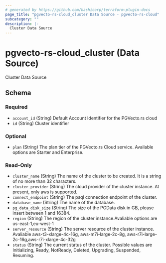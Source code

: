 ```yaml
---
# generated by https://github.com/hashicorp/terraform-plugin-docs
page_title: "pgvecto-rs-cloud_cluster Data Source - pgvecto-rs-cloud"
subcategory: ""
description: |-
  Cluster Data Source
---
```


# pgvecto-rs-cloud_cluster (Data Source)

Cluster Data Source



<!-- schema generated by tfplugindocs -->
## Schema

### Required

- `account_id` (String) Default Account Identifier for the PGVecto.rs cloud
- `id` (String) Cluster identifier

### Optional

- `plan` (String) The plan tier of the PGVecto.rs Cloud service. Available options are Starter and Enterprise.

### Read-Only

- `cluster_name` (String) The name of the cluster to be created. It is a string of no more than 32 characters.
- `cluster_provider` (String) The cloud provider of the cluster instance. At present, only aws is supported.
- `connect_endpoint` (String) The psql connection endpoint of the cluster.
- `database_name` (String) The name of the database.
- `pg_data_disk_size` (String) The size of the PGData disk in GB, please insert between 1 and 16384.
- `region` (String) The region of the cluster instance.Avaliable options are us-east-1,eu-west-1
- `server_resource` (String) The server resource of the cluster instance. Avaliable aws-t3-xlarge-4c-16g, aws-m7i-large-2c-8g, aws-r7i-large-2c-16g,aws-r7i-xlarge-4c-32g
- `status` (String) The current status of the cluster. Possible values are Initializing, Ready, NotReady, Deleted, Upgrading, Suspended, Resuming.
